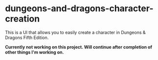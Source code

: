 # dungeons-and-dragons-character-creation

This is a UI that allows you to easily create a character in Dungeons & Dragons Fifth Edition.

**Currently not working on this project. Will continue after completion of other things I'm working on.**